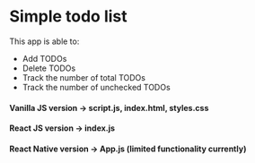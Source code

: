 # Simple todo list

This app is able to:  
- Add TODOs  
- Delete TODOs  
- Track the number of total TODOs  
- Track the number of unchecked TODOs  

#### Vanilla JS version -> script.js, index.html, styles.css  
#### React JS version -> index.js  
#### React Native version -> App.js (limited functionality currently)
